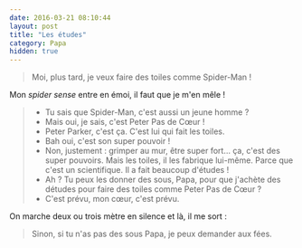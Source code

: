 ```yaml
---
date: 2016-03-21 08:10:44
layout: post
title: "Les études"
category: Papa
hidden: true
---
```


> Moi, plus tard, je veux faire des toiles comme Spider-Man !

Mon <i lang="en">spider sense</i> entre en émoi, il faut que je m'en mêle !

<!-- more -->

> - Tu sais que Spider-Man, c'est aussi un jeune homme ?
> - Mais oui, je sais, c'est Peter Pas de Cœur !
> - Peter Parker, c'est ça. C'est lui qui fait les toiles.
> - Bah oui, c'est son super pouvoir !
> - Non, justement : grimper au mur, être super fort… ça, c'est des super pouvoirs. Mais les toiles, il les fabrique lui-même. Parce que c'est un scientifique. Il a fait beaucoup d'études !
> - Ah ? Tu peux les donner des sous, Papa, pour que j'achète des détudes pour faire des toiles comme Peter Pas de Cœur ?
> - C'est prévu, mon cœur, c'est prévu.

On marche deux ou trois mètre en silence et là, il me sort :

> Sinon, si tu n'as pas des sous Papa, je peux demander aux fées.
